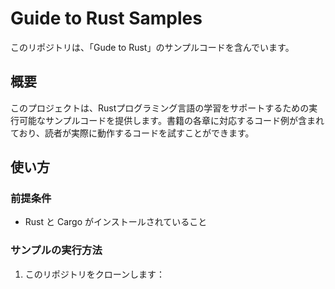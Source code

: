 # Guide to Rust Samples

このリポジトリは、「Gude to Rust」のサンプルコードを含んでいます。

## 概要

このプロジェクトは、Rustプログラミング言語の学習をサポートするための実行可能なサンプルコードを提供します。書籍の各章に対応するコード例が含まれており、読者が実際に動作するコードを試すことができます。

## 使い方

### 前提条件

- Rust と Cargo がインストールされていること

### サンプルの実行方法

1. このリポジトリをクローンします：